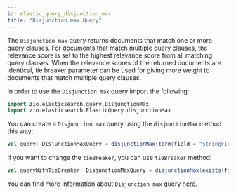 ```yaml
---
id: elastic_query_disjunction_max
title: "Disjunction max Query"
---
```


The `Disjunction max` query returns documents that match one or more query clauses. For documents that match multiple query clauses, the relevance score is set to the highest relevance score from all matching query clauses. When the relevance scores of the returned documents are identical, tie breaker parameter can be used for giving more weight to documents that match multiple query clauses.

In order to use the `Disjunction max` query import the following:
```scala
import zio.elasticsearch.query.DisjunctionMax
import zio.elasticsearch.ElasticQuery.disjunctionMax
```

You can create a `Disjunction max` query using the `disjunctionMax` method this way:
```scala
val query: DisjunctionMaxQuery = disjunctionMax(term(field = "stringField", value = "test"), exists(field = "intField"))
```

If you want to change the `tieBreaker`, you can use `tieBreaker` method:
```scala
val queryWithTieBreaker: DisjunctionMaxQuery = disjunctionMax(exists(field = "existsField"), ids(values = "1", "2", "3")).tieBreaker(0.5f)
```

You can find more information about `Disjunction max` query [here](https://www.elastic.co/guide/en/elasticsearch/reference/current/query-dsl-dis-max-query.html).
